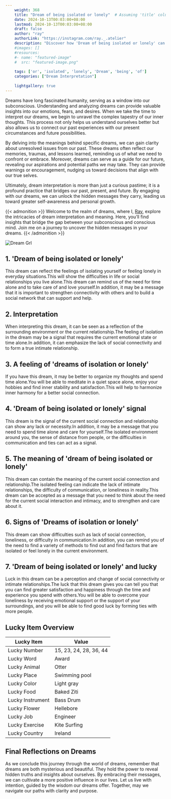 ```yaml
---
    weight: 368
    title: "Dream of being isolated or lonely"  # Assuming 'title' column exists
    date: 2024-10-13T00:03:00+08:00
    lastmod: 2024-10-13T00:03:00+08:00
    draft: false
    author: "ray"
    authorLink: "https://instagram.com/ray._.atelier"
    description: "Discover how 'Dream of being isolated or lonely' can interpret your future and uncover its significant meanings in your life."
    #images: []
    #resources:
    #- name: "featured-image"
    #  src: "featured-image.png"
    
    tags: ['or', 'isolated', 'lonely', 'Dream', 'being', 'of']
    categories: ["Dream Interpretation"]
    
    lightgallery: true
---
```

    
Dreams have long fascinated humanity, serving as a window into our subconscious. Understanding and analyzing dreams can provide valuable insights into our emotions, fears, and desires. When we take the time to interpret our dreams, we begin to unravel the complex tapestry of our inner thoughts. This process not only helps us understand ourselves better but also allows us to connect our past experiences with our present circumstances and future possibilities.

By delving into the meanings behind specific dreams, we can gain clarity about unresolved issues from our past. These dreams often reflect our memories, traumas, and lessons learned, reminding us of what we need to confront or embrace. Moreover, dreams can serve as a guide for our future, revealing our aspirations and potential paths we may take. They can provide warnings or encouragement, nudging us toward decisions that align with our true selves.

Ultimately, dream interpretation is more than just a curious pastime; it is a profound practice that bridges our past, present, and future. By engaging with our dreams, we can unlock the hidden messages they carry, leading us toward greater self-awareness and personal growth.

{{< admonition >}}
Welcome to the realm of dreams, where I, [Ray](https://instagram.com/ray._.atelier), explore the intricacies of dream interpretation and meaning. Here, you’ll find insights that bridge the gap between your subconscious and conscious mind. Join me on a journey to uncover the hidden messages in your dreams.
{{< /admonition >}}

![Dream Grl](https://cdn.pixabay.com/photo/2017/11/02/03/35/gothic-2910057_1280.jpg "Dream Grl")

## 1. 'Dream of being isolated or lonely'
This dream can reflect the feelings of isolating yourself or feeling lonely in everyday situations.This will show the difficulties in life or social relationships you live alone.This dream can remind us of the need for time alone and to take care of and love yourself.In addition, it may be a message that it is important to strengthen connectivity with others and to build a social network that can support and help.

## 2. Interpretation
When interpreting this dream, it can be seen as a reflection of the surrounding environment or the current relationship.The feeling of isolation in the dream may be a signal that requires the current emotional state or time alone.In addition, it can emphasize the lack of social connectivity and to form a true intimate relationship.

## 3. A feeling of 'dreams of isolation or lonely'
If you have this dream, it may be better to organize my thoughts and spend time alone.You will be able to meditate in a quiet space alone, enjoy your hobbies and find inner stability and satisfaction.This will help to harmonize inner harmony for a better social connection.

## 4. 'Dream of being isolated or lonely' signal
This dream is the signal of the current social connection and relationship can show any lack or necessity.In addition, it may be a message that you need to spend time alone and care for yourself.The isolated environment around you, the sense of distance from people, or the difficulties in communication and ties can act as a signal.

## 5. The meaning of 'dream of being isolated or lonely'
This dream can contain the meaning of the current social connection and relationship.The isolated feeling can indicate the lack of intimate relationships, the difficulty of communication, or loneliness in reality.This dream can be accepted as a message that you need to think about the need for the current social interaction and intimacy, and to strengthen and care about it.

## 6. Signs of 'Dreams of isolation or lonely'
This dream can show difficulties such as lack of social connection, loneliness, or difficulty in communication.In addition, you can remind you of the need to find a variety of methods to find out and find factors that are isolated or feel lonely in the current environment.

## 7. 'Dream of being isolated or lonely' and lucky
Luck in this dream can be a perception and change of social connectivity or intimate relationships.The luck that this dream gives you can tell you that you can find greater satisfaction and happiness through the time and experience you spend with others.You will be able to overcome your loneliness by receiving emotional support or the support of your surroundings, and you will be able to find good luck by forming ties with more people.

## Lucky Item Overview
| Lucky Item          | Value              |
|---------------|--------------------|
| Lucky Number        | 15, 23, 24, 28, 36, 44  |
| Lucky Word          | Award |
| Lucky Animal        | Otter |
| Lucky Place         | Swimming pool     |
| Lucky Color         | Light gray     |
| Lucky Food          | Baked Ziti      |
| Lucky Instrument    | Bass Drum |
| Lucky Flower        | Hellebore    |
| Lucky Job           | Engineer       |
| Lucky Exercise      | Kite Surfing  |
| Lucky Country       | Ireland    |


##  Final Reflections on Dreams

As we conclude this journey through the world of dreams, remember that dreams are both mysterious and beautiful. They hold the power to reveal hidden truths and insights about ourselves. By embracing their messages, we can cultivate a more positive influence in our lives. Let us live with intention, guided by the wisdom our dreams offer. Together, may we navigate our paths with clarity and purpose.
